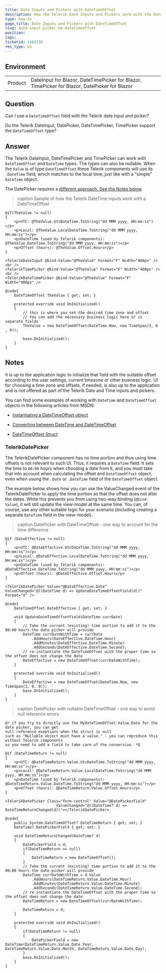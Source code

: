 ```yaml
---
title: Date Inputs and Pickers with DateTimeOffset
description: How the Telerik Date Inputs and Pickers work with the DateTimeOffset type
type: how-to
page_title: Date Inputs and Pickers with DateTimeOffset
slug: date-input-picker-kb-datetimeoffset
position: 
tags: 
ticketid: 1462128
res_type: kb
---
```


## Environment
<table>
	<tbody>
		<tr>
			<td>Product</td>
			<td>DateInput for Blazor, DateTimePicker for Blazor, TimePicker for Blazor, DatePicker for Blazor</td>
		</tr>
	</tbody>
</table>


## Question
Can I use a `DateTimeOffset` field with the Telerik date input and picker?

Do the Telerik DateInput, DatePicker, DateTimePicker, TimePicker support the `DateTimeOffset` type?

## Answer
The Telerik DateInput, DateTimePicker and TimePicker can work with `DateTimeOffset` and `DateTime` types. The types can also be nullable. When the `Value` is of type `DateTimeOffset` these Telerik components will use its `.DateTime` field, which matches to the local time, just like with a "simple" `DateTime` object.

The DatePicker requires a [different approach. See the Notes below](#notes).

>caption Sample of how the Telerik DateTime inputs work with a DateTimeOffset

````CSHTML
@if(TheValue != null)
{
    <p>UTC: @TheValue.UtcDateTime.ToString("dd MMM yyyy, HH:mm:ss")</p>
    <p>Local: @TheValue.LocalDateTime.ToString("dd MMM yyyy, HH:mm:ss")</p>
    <p>DateTime (used by Telerik components): @TheValue.DateTime.ToString("dd MMM yyyy, HH:mm:ss")</p>
    <p>Offset (hours): @TheValue.Offset.Hours</p>
}

<TelerikDateInput @bind-Value="@TheValue" Format="F" Width="400px" />
<br />
<TelerikTimePicker @bind-Value="@TheValue" Format="F" Width="400px" />
<br />
<TelerikDateTimePicker @bind-Value="@TheValue" Format="F" Width="400px" />

@code{
    DateTimeOffset TheValue { get; set; }

    protected override void OnInitialized()
    {
        // this is where you set the desired time zone and offset
        // You can add the necessary business logic here or in separate fields
        TheValue = new DateTimeOffset(DateTime.Now, new TimeSpan(3, 0 , 0));

        base.OnInitialized();
    }
}
````

## Notes

It is up to the application logic to initialize that field with the suitable offset according to the user settings, current timezone or other business logic. UI for choosing a time zone and offsets, if needed, is also up to the application and is not offered as part of the Telerik Date and Time inputs and pickers.

You can find some examples of working with `DateTime` and `DateTimeOffset` objects in the following articles from MSDN:

* [Instantiating a DateTimeOffset object](https://docs.microsoft.com/en-us/dotnet/standard/datetime/instantiating-a-datetimeoffset-object#datetimeoffset-constructors)

* [Converting between DateTime and DateTimeOffset](https://docs.microsoft.com/en-us/dotnet/standard/datetime/converting-between-datetime-and-offset)

* [DateTimeOffset Struct](https://docs.microsoft.com/en-us/dotnet/api/system.datetimeoffset?view=netcore-3.1)

### TelerikDatePicker

The TelerikDatePicker component has no time portion and thus using time offsets is not relevant to such UI. Thus, it requires a `DateTime` field. It sets the time to `00:00` hours when choosing a date from it, and you must take that into account when calculating the offset and `DateTimeOffset` object, even when usung the `.Date` or `.DateTime` field of the `DateTimeOffset` object.

The example below shows how you can use the ValueChanged event of the TelerikDatePicker to apply the time portion so that the offset does not alter the dates. While this prevents you from using two-way binding (`@bind-Value`), it will still update the view-model at the same time. You can, of course, use any other suitable logic for your scenario (including creating a separate `DateTime` field in the view-model).

>caption DatePicker with DateTimeOffset - one way to account for the time difference

````
@if (DateEffective != null)
{
    <p>UTC: @DateEffective.UtcDateTime.ToString("dd MMM yyyy, HH:mm:ss")</p>
    <p>Local: @DateEffective.LocalDateTime.ToString("dd MMM yyyy, HH:mm:ss")</p>
    <p>DateTime (used by Telerik components): @DateEffective.DateTime.ToString("dd MMM yyyy, HH:mm:ss")</p>
    <p>Offset (hours): @DateEffective.Offset.Hours</p>
}

<TelerikDatePicker Value="@DateEffective.Date" ValueChanged="@((DateTime d) => UpdateDateTimeOffsetField(d))" Format="d" />

@code{
    DateTimeOffset DateEffective { get; set; }

    void UpdateDateTimeOffsetField(DateTime currDate)
    {
        // Take the current (existing) time portion to add it to the 00:00 hours the date picker will provide
        DateTime currDateWithTime = currDate
            .AddHours(DateEffective.DateTime.Hour)
            .AddMinutes(DateEffective.DateTime.Minute)
            .AddSeconds(DateEffective.DateTime.Second);
        // re-instantiate the DateTimeOffset with the proper time so the offset does not change the date
        DateEffective = new DateTimeOffset(currDateWithTime);
    }

    protected override void OnInitialized()
    {
        DateEffective = new DateTimeOffset(DateTime.Now, new TimeSpan(3, 0, 0));
        base.OnInitialized();
    }
}
````


>caption DatePicker with nullable DateTimeOffset - one way to avoid null reference errors

````CSHTML
@* if you try to directly use the MyDateTimeOffset.Value.Date for the date picker, you can get
null reference exeptions when the struct is null
such as "Nullable object must have a value." - you can reproduce this without Telerik components
so you need to add a field to take care of the conversion. *@

@if (DateTimeReturn != null)
{
    <p>UTC: @DateTimeReturn.Value.UtcDateTime.ToString("dd MMM yyyy, HH:mm:ss")</p>
    <p>Local: @DateTimeReturn.Value.LocalDateTime.ToString("dd MMM yyyy, HH:mm:ss")</p>
    <p>DateTime (used by Telerik components): @DateTimeReturn.Value.DateTime.ToString("dd MMM yyyy, HH:mm:ss")</p>
    <p>Offset (hours): @DateTimeReturn.Value.Offset.Hours</p>
}

<TelerikDatePicker Class="form-control" Value="@DatePickerField"
                       ValueChanged="@((DateTime? d) => DateTimeReturnChanged(d))"></TelerikDatePicker>

@code{
    public System.DateTimeOffset? DateTimeReturn { get; set; }
    DateTime? DatePickerField { get; set; }

    void DateTimeReturnChanged(DateTime? d)
    {
        DatePickerField = d;
        if(DateTimeReturn == null)
        {
            DateTimeReturn = new DateTimeOffset();
        }
        // Take the current (existing) time portion to add it to the 00:00 hours the date picker will provide
        DateTime currDateWithTime = d.Value
            .AddHours(DateTimeReturn.Value.DateTime.Hour)
            .AddMinutes(DateTimeReturn.Value.DateTime.Minute)
            .AddSeconds(DateTimeReturn.Value.DateTime.Second);
        // re-instantiate the DateTimeOffset with the proper time so the offset does not change the date
        DateTimeReturn = new DateTimeOffset(currDateWithTime);

        DateTimeReturn = d;
    }

    protected override void OnInitialized()
    {
        if(DateTimeReturn != null)
        {
            DatePickerField = new DateTime(DateTimeReturn.Value.Date.Year, DateTimeReturn.Value.Date.Month, DateTimeReturn.Value.Date.Day);
        }
        base.OnInitialized();
    }
}
````

